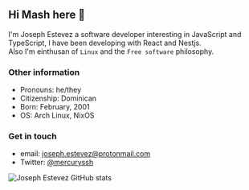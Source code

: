 ## Hi Mash here 🤟

I'm Joseph Estevez a software developer interesting in JavaScript and TypeScript, I have been developing with React and Nestjs.\
Also I'm einthusan of `Linux` and the `Free software` philosophy.

### Other information

- Pronouns: he/they
- Citizenship: Dominican
- Born: February, 2001
- OS: Arch Linux, NixOS

### Get in touch

- email: <joseph.estevez@protonmail.com>
- Twitter: [@mercuryssh](https://twitter.com/mercuryssh)

![Joseph Estevez GitHub stats](https://github-readme-stats.vercel.app/api?username=mercuryssh&text_color=ffffff&bg_color=080808&border_radius=4&icon_color=ffffff&title_color=ffffff&show_icons=true)
